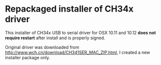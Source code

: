 # Repackaged installer of CH34x driver

This installer of CH34x USB to serial driver for OSX 10.11 and 10.12 **does not require restart** after install and is properly signed.

Original driver was downloaded from http://www.wch.cn/download/CH341SER_MAC_ZIP.html, I created a new installer package only.
